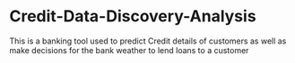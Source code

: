 # Credit-Data-Discovery-Analysis
This is a banking tool used to predict Credit details of customers as well as make decisions for the bank weather to lend loans to a customer
